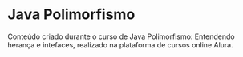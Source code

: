 # Java Polimorfismo
Conteúdo criado durante o curso de Java Polimorfismo: Entendendo herança e intefaces, realizado na plataforma de cursos online Alura.
